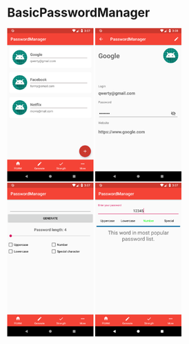 # BasicPasswordManager
<img src="https://github.com/mtnylnky/BasicPasswordManager/blob/master/screenshot/Screenshot_1559315250.png" width="200"/> <img src="https://github.com/mtnylnky/BasicPasswordManager/blob/master/screenshot/Screenshot_1559315293.png" width="200"/>  <img src="https://github.com/mtnylnky/BasicPasswordManager/blob/master/screenshot/Screenshot_1559315257.png" width="200"/>  <img src="https://github.com/mtnylnky/BasicPasswordManager/blob/master/screenshot/Screenshot_1559315271.png" width="200"/>
